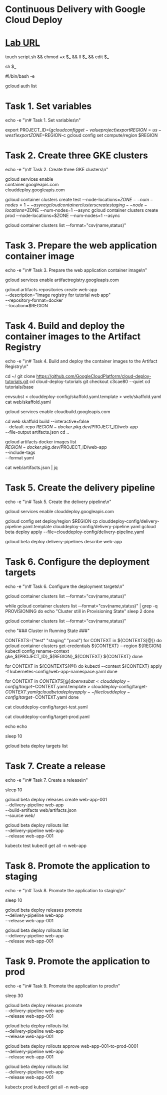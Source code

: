 # Continuous Delivery with Google Cloud Deploy
# [Lab URL](https://partner.cloudskillsboost.google/course_templates/691/labs/498133)
touch script.sh && chmod +x $_ && ll $_ && edit $_

sh $_



#!/bin/bash -e

gcloud auth list

# Task 1. Set variables

echo -e "\n# Task 1. Set variables\n"

export PROJECT_ID=$(gcloud config get-value project)
export REGION=us-west1
export ZONE=$REGION-c
gcloud config set compute/region $REGION



# Task 2. Create three GKE clusters

echo -e "\n# Task 2. Create three GKE clusters\n"

gcloud services enable \
container.googleapis.com \
clouddeploy.googleapis.com

gcloud container clusters create test --node-locations=$ZONE --num-nodes=1  --async
gcloud container clusters create staging --node-locations=$ZONE --num-nodes=1  --async
gcloud container clusters create prod --node-locations=$ZONE --num-nodes=1  --async

gcloud container clusters list --format="csv(name,status)"


# Task 3. Prepare the web application container image

echo -e "\n# Task 3. Prepare the web application container image\n"

gcloud services enable artifactregistry.googleapis.com

gcloud artifacts repositories create web-app \
--description="Image registry for tutorial web app" \
--repository-format=docker \
--location=$REGION

# Task 4. Build and deploy the container images to the Artifact Registry

echo -e "\n# Task 4. Build and deploy the container images to the Artifact Registry\n"

cd ~/
git clone https://github.com/GoogleCloudPlatform/cloud-deploy-tutorials.git
cd cloud-deploy-tutorials
git checkout c3cae80 --quiet
cd tutorials/base

envsubst < clouddeploy-config/skaffold.yaml.template > web/skaffold.yaml
cat web/skaffold.yaml

gcloud services enable cloudbuild.googleapis.com

cd web
skaffold build --interactive=false \
--default-repo $REGION-docker.pkg.dev/$PROJECT_ID/web-app \
--file-output artifacts.json
cd ..

gcloud artifacts docker images list \
$REGION-docker.pkg.dev/$PROJECT_ID/web-app \
--include-tags \
--format yaml

cat web/artifacts.json | jq



# Task 5. Create the delivery pipeline

echo -e "\n# Task 5. Create the delivery pipeline\n"

gcloud services enable clouddeploy.googleapis.com

gcloud config set deploy/region $REGION
cp clouddeploy-config/delivery-pipeline.yaml.template clouddeploy-config/delivery-pipeline.yaml
gcloud beta deploy apply --file=clouddeploy-config/delivery-pipeline.yaml

gcloud beta deploy delivery-pipelines describe web-app



# Task 6. Configure the deployment targets

echo -e "\n# Task 6. Configure the deployment targets\n"

gcloud container clusters list --format="csv(name,status)"

while gcloud container clusters list --format="csv(name,status)" | grep -q PROVISIONING
do
    echo "Cluster still in Provisioning State"
    sleep 2
done

gcloud container clusters list --format="csv(name,status)"

echo "### Cluster in Running State ###"



CONTEXTS=("test" "staging" "prod")
for CONTEXT in ${CONTEXTS[@]}
do
    gcloud container clusters get-credentials ${CONTEXT} --region ${REGION}
    kubectl config rename-context gke_${PROJECT_ID}_${REGION}_${CONTEXT} ${CONTEXT}
done


for CONTEXT in ${CONTEXTS[@]}
do
    kubectl --context ${CONTEXT} apply -f kubernetes-config/web-app-namespace.yaml
done

for CONTEXT in ${CONTEXTS[@]}
do
    envsubst < clouddeploy-config/target-$CONTEXT.yaml.template > clouddeploy-config/target-$CONTEXT.yaml
    gcloud beta deploy apply --file clouddeploy-config/target-$CONTEXT.yaml
done

cat clouddeploy-config/target-test.yaml

cat clouddeploy-config/target-prod.yaml

echo 
echo 

sleep 10 

gcloud beta deploy targets list


# Task 7. Create a release

echo -e "\n# Task 7. Create a release\n"


sleep 10 


gcloud beta deploy releases create web-app-001 \
--delivery-pipeline web-app \
--build-artifacts web/artifacts.json \
--source web/

gcloud beta deploy rollouts list \
--delivery-pipeline web-app \
--release web-app-001


kubectx test
kubectl get all -n web-app

# Task 8. Promote the application to staging

echo -e "\n# Task 8. Promote the application to staging\n"

sleep 10 


gcloud beta deploy releases promote \
--delivery-pipeline web-app \
--release web-app-001


gcloud beta deploy rollouts list \
--delivery-pipeline web-app \
--release web-app-001


# Task 9. Promote the application to prod

echo -e "\n# Task 9. Promote the application to prod\n"

sleep 30 


gcloud beta deploy releases promote \
--delivery-pipeline web-app \
--release web-app-001

gcloud beta deploy rollouts list \
--delivery-pipeline web-app \
--release web-app-001

gcloud beta deploy rollouts approve web-app-001-to-prod-0001 \
--delivery-pipeline web-app \
--release web-app-001

gcloud beta deploy rollouts list \
--delivery-pipeline web-app \
--release web-app-001

kubectx prod
kubectl get all -n web-app














